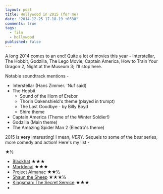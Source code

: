 ```yaml
---
layout: post
title: Hollywood in 2015 (for me)
date: "2014-12-25 17-18-19 +0530"
comments: true
tags:
  - film
  - hollywood
published: false
---
```


A long 2014 comes to an end! Quite a lot of movies this year - Interstellar, The Hobbit, Godzilla, The Lego Movie, Captain America, How to Train Your Dragon 2, Night at the Museum 3; I'll stop here.

Notable soundtrack mentions -

+ Interstellar (Hans Zimmer. 'Nuf said)
+ The Hobbit
    + Sound of the Horn of Erebor
    + Thorin Oakenshield's theme (played in trumpt)
    + The Last Goodbye - by Billy Boyd
    + Shire theme
+ Captain America (Theme of the Winter Soldier!)
+ Godzilla (Main theme)
+ The Amazing Spider Man 2 (Electro's theme)

2015 is **very** interesting! I mean, *VERY*. Sequels to some of the *best* series, more comedy and action! Here's my list -

★½

+ [Blackhat](http://www.hd-trailers.net/movie/blackhat/) ★★★
+ [Mortdecai](http://www.hd-trailers.net/movie/mortdecai/) ★★★
+ [Project Almanac](http://www.hd-trailers.net/movie/welcome-to-yesterday/) ★★½
+ [Shaun the Sheep](http://www.hd-trailers.net/movie/shaun-the-sheep/) ★★★½
+ [Kingsman: The Secret Service](http://www.hd-trailers.net/movie/kingsman-the-secret-service/) ★★★
+
